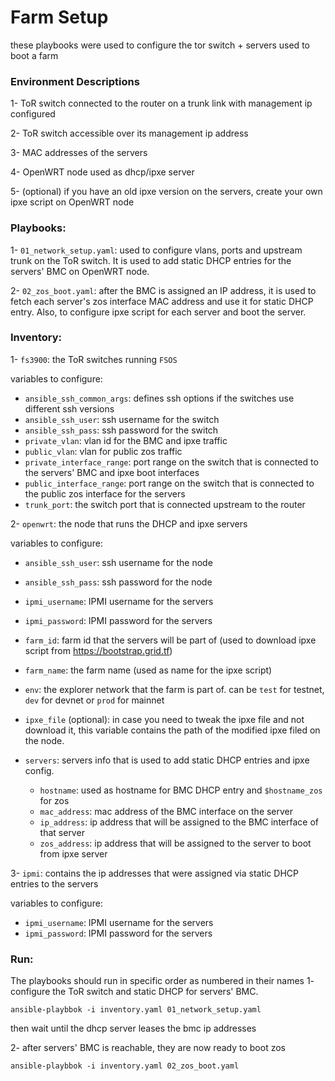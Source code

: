 # Farm Setup

these playbooks were used to configure the tor switch + servers used to boot a farm


### Environment Descriptions

1- ToR switch connected to the router on a trunk link with management ip configured

2- ToR switch accessible over its management ip address

3- MAC addresses of the servers

4- OpenWRT node used as dhcp/ipxe server

5- (optional) if you have an old ipxe version on the servers, create your own ipxe script on OpenWRT node


### Playbooks:
1- `01_network_setup.yaml`: used to configure vlans, ports and upstream trunk on the ToR switch. It is used to add static DHCP entries for the servers' BMC on OpenWRT node.


2- `02_zos_boot.yaml`: after the BMC is assigned an IP address, it is used to fetch each server's zos interface MAC address and use it for static DHCP entry. Also, to configure ipxe script for each server and boot the server.


### Inventory:
1- `fs3900`: the ToR switches running `FSOS`

variables to configure:
- `ansible_ssh_common_args`: defines ssh options if the switches use different ssh versions
- `ansible_ssh_user`: ssh username for the switch
- `ansible_ssh_pass`: ssh password for the switch
- `private_vlan`: vlan id for the BMC and ipxe traffic
- `public_vlan`: vlan for public zos traffic
- `private_interface_range`: port range on the switch that is connected to the servers' BMC and ipxe boot interfaces
- `public_interface_range`: port range on the switch that is connected to the public zos interface for the servers
- `trunk_port`: the switch port that is connected upstream to the router


2- `openwrt`: the node that runs the DHCP and ipxe servers

variables to configure:
- `ansible_ssh_user`: ssh username for the node
- `ansible_ssh_pass`: ssh password for the node
- `ipmi_username`: IPMI username for the servers
- `ipmi_password`: IPMI password for the servers
- `farm_id`: farm id that the servers will be part of (used to download ipxe script from https://bootstrap.grid.tf)
- `farm_name`: the farm name (used as name for the ipxe script)
- `env`: the explorer network that the farm is part of. can be `test` for testnet, `dev` for devnet or `prod` for mainnet
- `ipxe_file` (optional): in case you need to tweak the ipxe file and not download it, this variable contains the path of the modified ipxe filed on the node.
- `servers`: servers info that is used to add static DHCP entries and ipxe config.

    * `hostname`: used as hostname for BMC DHCP entry and `$hostname_zos` for zos
    * `mac_address`: mac address of the BMC interface on the server
    * `ip_address`: ip address that will be assigned to the BMC interface of that server
    * `zos_address`: ip address that will be assigned to the server to boot from ipxe server


3- `ipmi`: contains the ip addresses that were assigned via static DHCP entries to the servers

variables to configure:
- `ipmi_username`: IPMI username for the servers
- `ipmi_password`: IPMI password for the servers


### Run:
The playbooks should run in specific order as numbered in their names
1- configure the ToR switch and static DHCP for servers' BMC.
```
ansible-playbbok -i inventory.yaml 01_network_setup.yaml
```

then wait until the dhcp server leases the bmc ip addresses

2- after servers' BMC is reachable, they are now ready to boot zos
```
ansible-playbbok -i inventory.yaml 02_zos_boot.yaml
```
